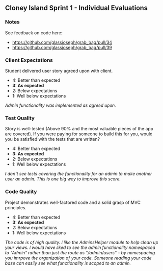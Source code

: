 ## Cloney Island Sprint 1 - Individual Evaluations

### Notes

See feedback on code here:
* https://github.com/glassjoseph/grab_bag/pull/34
* https://github.com/glassjoseph/grab_bag/pull/39

### Client Expectations

Student delivered user story agreed upon with client.

- 4: Better than expected
- **3: As expected**
- 2: Below expectations
- 1: Well below expectations

_Admin functionality was implemented as agreed upon._

### Test Quality

Story is well-tested (Above 90% and the most valuable pieces of the app are covered). If you were paying for someone to build this for you, would you be satisfied with the tests that are written?

- 4: Better than expected
- **3: As expected**
- 2: Below expectations
- 1: Well below expectations

_I don't see tests covering the functionality for an admin to make another user an admin. This is one big way to improve this score._

### Code Quality

Project demonstrates well-factored code and a solid grasp of MVC principles.

- 4: Better than expected
- **3: As expected**
- 2: Below expectations
- 1: Well below expectations

_The code is of high quality. I like the AdminsHelper module to help clean up your views. I would have liked to see the admin functionality namespaced to "Admin" rather than just the route as "/admin/users" - by namespacing you imrpove the organization of your code. Someone reading your code base can easily see what functionality is scoped to an admin._
